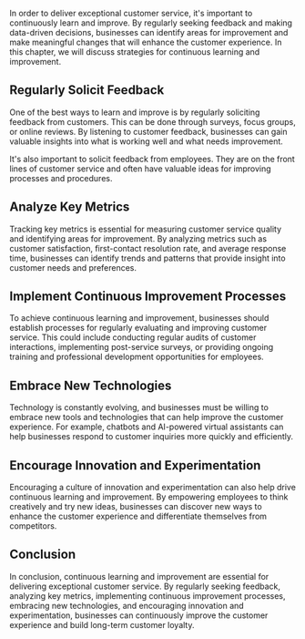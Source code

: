 
In order to deliver exceptional customer service, it's important to continuously learn and improve. By regularly seeking feedback and making data-driven decisions, businesses can identify areas for improvement and make meaningful changes that will enhance the customer experience. In this chapter, we will discuss strategies for continuous learning and improvement.

Regularly Solicit Feedback
--------------------------

One of the best ways to learn and improve is by regularly soliciting feedback from customers. This can be done through surveys, focus groups, or online reviews. By listening to customer feedback, businesses can gain valuable insights into what is working well and what needs improvement.

It's also important to solicit feedback from employees. They are on the front lines of customer service and often have valuable ideas for improving processes and procedures.

Analyze Key Metrics
-------------------

Tracking key metrics is essential for measuring customer service quality and identifying areas for improvement. By analyzing metrics such as customer satisfaction, first-contact resolution rate, and average response time, businesses can identify trends and patterns that provide insight into customer needs and preferences.

Implement Continuous Improvement Processes
------------------------------------------

To achieve continuous learning and improvement, businesses should establish processes for regularly evaluating and improving customer service. This could include conducting regular audits of customer interactions, implementing post-service surveys, or providing ongoing training and professional development opportunities for employees.

Embrace New Technologies
------------------------

Technology is constantly evolving, and businesses must be willing to embrace new tools and technologies that can help improve the customer experience. For example, chatbots and AI-powered virtual assistants can help businesses respond to customer inquiries more quickly and efficiently.

Encourage Innovation and Experimentation
----------------------------------------

Encouraging a culture of innovation and experimentation can also help drive continuous learning and improvement. By empowering employees to think creatively and try new ideas, businesses can discover new ways to enhance the customer experience and differentiate themselves from competitors.

Conclusion
----------

In conclusion, continuous learning and improvement are essential for delivering exceptional customer service. By regularly seeking feedback, analyzing key metrics, implementing continuous improvement processes, embracing new technologies, and encouraging innovation and experimentation, businesses can continuously improve the customer experience and build long-term customer loyalty.
